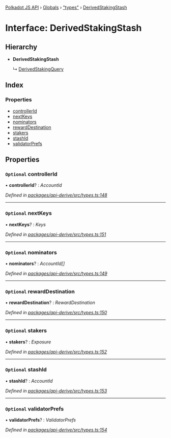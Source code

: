 [Polkadot JS API](../README.md) › [Globals](../globals.md) › ["types"](../modules/_types_.md) › [DerivedStakingStash](_types_.derivedstakingstash.md)

# Interface: DerivedStakingStash

## Hierarchy

* **DerivedStakingStash**

  ↳ [DerivedStakingQuery](_types_.derivedstakingquery.md)

## Index

### Properties

* [controllerId](_types_.derivedstakingstash.md#optional-controllerid)
* [nextKeys](_types_.derivedstakingstash.md#optional-nextkeys)
* [nominators](_types_.derivedstakingstash.md#optional-nominators)
* [rewardDestination](_types_.derivedstakingstash.md#optional-rewarddestination)
* [stakers](_types_.derivedstakingstash.md#optional-stakers)
* [stashId](_types_.derivedstakingstash.md#optional-stashid)
* [validatorPrefs](_types_.derivedstakingstash.md#optional-validatorprefs)

## Properties

### `Optional` controllerId

• **controllerId**? : *AccountId*

*Defined in [packages/api-derive/src/types.ts:148](https://github.com/polkadot-js/api/blob/4653cc0d8/packages/api-derive/src/types.ts#L148)*

___

### `Optional` nextKeys

• **nextKeys**? : *Keys*

*Defined in [packages/api-derive/src/types.ts:151](https://github.com/polkadot-js/api/blob/4653cc0d8/packages/api-derive/src/types.ts#L151)*

___

### `Optional` nominators

• **nominators**? : *AccountId[]*

*Defined in [packages/api-derive/src/types.ts:149](https://github.com/polkadot-js/api/blob/4653cc0d8/packages/api-derive/src/types.ts#L149)*

___

### `Optional` rewardDestination

• **rewardDestination**? : *RewardDestination*

*Defined in [packages/api-derive/src/types.ts:150](https://github.com/polkadot-js/api/blob/4653cc0d8/packages/api-derive/src/types.ts#L150)*

___

### `Optional` stakers

• **stakers**? : *Exposure*

*Defined in [packages/api-derive/src/types.ts:152](https://github.com/polkadot-js/api/blob/4653cc0d8/packages/api-derive/src/types.ts#L152)*

___

### `Optional` stashId

• **stashId**? : *AccountId*

*Defined in [packages/api-derive/src/types.ts:153](https://github.com/polkadot-js/api/blob/4653cc0d8/packages/api-derive/src/types.ts#L153)*

___

### `Optional` validatorPrefs

• **validatorPrefs**? : *ValidatorPrefs*

*Defined in [packages/api-derive/src/types.ts:154](https://github.com/polkadot-js/api/blob/4653cc0d8/packages/api-derive/src/types.ts#L154)*
